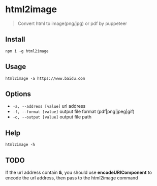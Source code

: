 # html2image

> Convert html to image(png/jpg) or pdf by puppeteer

## Install

    npm i -g html2image

## Usage

    html2image -a https://www.baidu.com

## Options

- `-a, --address [value]` url address
- `-f, --format [value]` output file format (pdf|png|jpeg|gif)
- `-o, --output [value]` output file path

## Help

    html2image -h

## TODO

If the url address contain **&**, you should use **encodeURIComponent** to encode the url address, then pass to the html2image command
